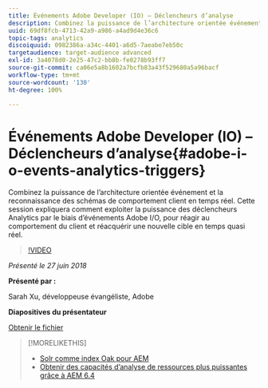 ```yaml
---
title: Événements Adobe Developer (IO) – Déclencheurs d’analyse
description: Combinez la puissance de l’architecture orientée événement et la reconnaissance des schémas de comportement client en temps réel. Cette session explique comment exploiter la puissance des déclencheurs Analytics par le biais d’événements Adobe Developer (Adobe I/O), pour réagir au comportement du client et réacquérir une nouvelle cible en temps quasi réel.
uuid: 69df8fcb-4713-42a9-a986-a4ad9d4e36c6
topic-tags: analytics
discoiquuid: 0982386a-a34c-4401-a6d5-7aeabe7eb50c
targetaudience: target-audience advanced
exl-id: 3a4078d0-2e25-47c2-bb8b-fe0278b93ff7
source-git-commit: ca06e5a8b1602a7bcfb83a43f529680a5a96bacf
workflow-type: tm+mt
source-wordcount: '130'
ht-degree: 100%

---
```


# Événements Adobe Developer (IO) – Déclencheurs d’analyse{#adobe-i-o-events-analytics-triggers}

Combinez la puissance de l’architecture orientée événement et la reconnaissance des schémas de comportement client en temps réel. Cette session expliquera comment exploiter la puissance des déclencheurs Analytics par le biais d’événements Adobe I/O, pour réagir au comportement du client et réacquérir une nouvelle cible en temps quasi réel.

>[!VIDEO](https://video.tv.adobe.com/v/22809/?quality=9)

*Présenté le 27 juin 2018*

**Présenté par :**

Sarah Xu, développeuse évangéliste, Adobe

**Diapositives du présentateur**

[Obtenir le fichier](assets/gems+6+27+18+adobe+io+analytics+triggers.pdf)

<!--
[Get back to the Overview](https://helpx.adobe.com/experience-manager/kt/eseminars/gems/aem-index.html)
-->

>[!MORELIKETHIS]
>
>* [Solr comme index Oak pour AEM](solr-as-an-oak-index-for-aem.md)
>* [Obtenir des capacités d’analyse de ressources plus puissantes grâce à AEM 6.4](https://helpx.adobe.com/fr/experience-manager/kt/eseminars/experience-insider/exp-asset-analytics-64.html)


<!-- this link is broken: >* [Getting the most out of digital interactions with AEM and Analytics](https://helpx.adobe.com/experience-manager/kt/eseminars/ask-the-expert/aem-getting-the-most-out-of-digital-interactions-with-aem-and-analytics.html) 
-->
